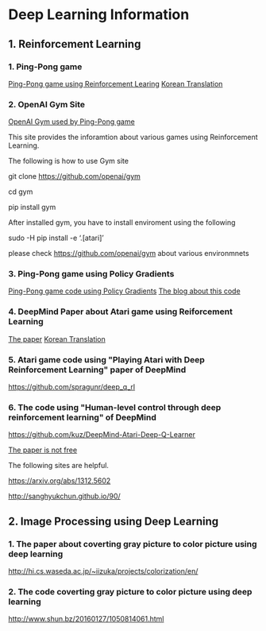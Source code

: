 # Deep Learning Information

## 1. Reinforcement Learning

### 1. Ping-Pong game

[Ping-Pong game using Reinforcement Learing](http://karpathy.github.io/2016/05/31/rl/)
[Korean Translation](http://keunwoochoi.blogspot.kr/2016/06/andrej-karpathy.html)

### 2. OpenAI Gym Site

[OpenAI Gym used by Ping-Pong game](https://gym.openai.com/)

This site provides the inforamtion about various games using Reinforcement Learning.

The following is how to use Gym site

git clone https://github.com/openai/gym

cd gym

pip install gym

After installed gym, you have to install enviroment using the following

sudo -H pip install -e ‘.[atari]’

please check https://github.com/openai/gym about various environmnets

### 3. Ping-Pong game using Policy Gradients

[Ping-Pong game code using Policy Gradients](https://gist.github.com/karpathy/a4166c7fe253700972fcbc77e4ea32c5)
[The blog about this code](http://karpathy.github.io/2016/05/31/rl/)

### 4. DeepMind Paper about Atari game using Reiforcement Learning

[The paper](https://arxiv.org/abs/1312.5602)
[Korean Translation](http://sanghyukchun.github.io/90)

### 5. Atari game code using "Playing Atari with Deep Reinforcement Learning" paper of DeepMind

https://github.com/spragunr/deep_q_rl

### 6. The code using "Human-level control through deep reinforcement learning" of DeepMind

https://github.com/kuz/DeepMind-Atari-Deep-Q-Learner

[The paper is not free](http://www.nature.com/nature/journal/v518/n7540/full/nature14236.html)

The following sites are helpful.

https://arxiv.org/abs/1312.5602

http://sanghyukchun.github.io/90/

## 2. Image Processing using Deep Learning

### 1. The paper about coverting gray picture to color picture using deep learning

http://hi.cs.waseda.ac.jp/~iizuka/projects/colorization/en/

### 2. The code coverting gray picture to color picture using deep learning

http://www.shun.bz/20160127/1050814061.html
